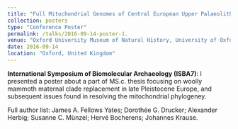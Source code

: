 ```yaml
---
title: "Full Mitochondrial Genomes of Central European Upper Palaeolithic Woolly Mammoths (Mammuthus primigenius)"
collection: posters
type: "Conference Poster"
permalink: /talks/2016-09-14-poster-1.
venue: "Oxford University Museum of Natural History, University of Oxford"
date: 2016-09-14
location: "Oxford, United Kingdom"
---
```


**International Symposium of Biomolecular Archaeology (ISBA7)**: I presented a poster about a part of MS.c. thesis focusing on woolly mammoth maternal clade replacement in late Pleistocene Europe, and subsequent issues found in resolving the mitochondrial phylogeney.

Full author list: James A. Fellows Yates; Dorothée G. Drucker; Alexander Herbig; Susanne C. Münzel; Hervé Bocherens; Johannes Krause.
